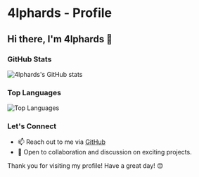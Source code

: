 # 4lphards - Profile

## Hi there, I'm 4lphards 👋

### GitHub Stats
![4lphards's GitHub stats](https://github-readme-stats.vercel.app/api?username=4lphards&show_icons=true&theme=radical)

### Top Languages
![Top Languages](https://github-readme-stats.vercel.app/api/top-langs/?username=4lphards&layout=compact&theme=radical)

### Let's Connect
- 📫 Reach out to me via [GitHub](https://github.com/4lphards)
- 💬 Open to collaboration and discussion on exciting projects.

Thank you for visiting my profile! Have a great day! 😊
